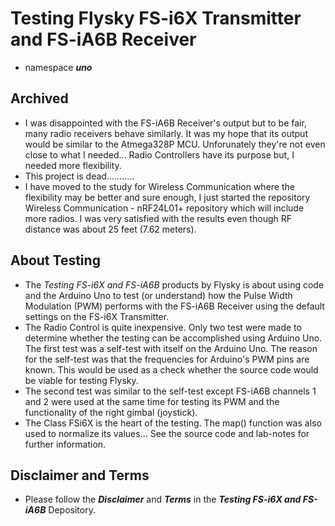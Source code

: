 # Testing Flysky FS-i6X Transmitter and FS-iA6B Receiver
- namespace ***uno***

## Archived
- I was disappointed with the FS-iA6B Receiver's output but to be fair, many radio receivers behave similarly. It was my hope that its output would be similar to the Atmega328P MCU. Unforunately they're not even close to what I needed... Radio Controllers have its purpose but, I needed more flexibility.
- This project is dead...........
- I have moved to the study for Wireless Communication where the flexibility may be better and sure enough, I just started the repository Wireless Communication  - nRF24L01+ repository which will include more radios. I was very satisfied with the results even though RF distance was about 25 feet (7.62 meters).
## About Testing <a name="about-testing"></a>
- The *Testing FS-i6X and FS-iA6B* products by Flysky is about using code and the Arduino Uno to test (or understand) how the Pulse Width Modulation (PWM) performs with the FS-iA6B Receiver using the default settings on the FS-i6X Transmitter.
- The Radio Control is quite inexpensive. Only two test were made to determine whether the testing can be accomplished using Arduino Uno. The first test was a self-test with itself on the Arduino Uno. The reason for the self-test was that the frequencies for Arduino's PWM pins are known. This would be used as a check whether the source code would be viable for testing Flysky. 
- The second test was similar to the self-test except FS-iA6B channels 1 and 2 were used at the same time for testing its PWM and the functionality of the right gimbal (joystick).
- The Class FSi6X is the heart of the testing. The map() function was also used to normalize its values... See the source code and lab-notes for further information.

## Disclaimer and Terms
- Please follow the ***Disclaimer*** and ***Terms*** in the ***Testing FS-i6X and FS-iA6B*** Depository.
